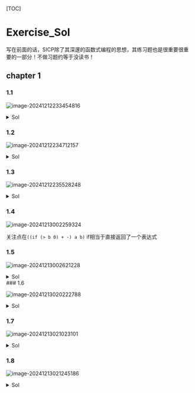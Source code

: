 [TOC]

# Exercise_Sol

写在前面的话，SICP除了其深邃的函数式编程的思想，其练习题也是很重要很重要的一部分！不做习题约等于没读书！

## chapter 1

### 1.1

![image-20241212233454816](https://github.com/juanniaoxx/Function_Programming/blob/main/SICP/assets/Ex1_1.png?raw=true)

<details><summary>Sol</summary>
    <pre>
        带;开头的表示实际上不会被打印出来
        10
        12
        8
        3
        8 + (-2) = 6
        ; a = 3
        ; b = a + 1 = 4
        (a * b) + b + a = 19
        a = b --> false --> #f
        4
        16
        6
        16
    </pre>
</details>

### 1.2

![image-20241212234712157](https://github.com/juanniaoxx/Function_Programming/blob/main/SICP/assets/Ex1_2.png?raw=true)

<details><summary>Sol</summary>
	<pre>
	本质是一道中缀转前缀的算法题(haha)<a href="https://juejin.cn/post/7123210350484258823">具体可以参考这个文章</a>
	答案(/ (+ 5 4 (- 2 (- 3 (+ 6 (/ 4 5))))) (* 3 (- 6 2) (- 2 7)))
	更可读的形式
	(/
	  (+ 5 4
	   ( - 2
	     ( - 3
	        (+ 6
	          ( / 4 5)))))
	  ( * 3
	     (- 6 2)
	     (- 2 7)))
	     </pre>
</details>

### 1.3

![image-20241212235528248](https://github.com/juanniaoxx/Function_Programming/blob/main/SICP/assets/Ex1_3.png?raw=true)

<details>
	 	   <summary>Sol</summary>
    <pre>
	<a href="./Code/Ex1_3.scm">参考代码</a>
	”判断三个数中的较大值可以用如下决策🌲描述“
	   x < y
          /    \
         /      \
        /        \
    x < z         y < z
     / \           / \
    /   \         /   \
x < y  x < y   y < x  y < x
x < z  z < x   y < z  z < y
    </pre>
</details>


### 1.4

![image-20241213002259324](https://github.com/juanniaoxx/Function_Programming/blob/main/SICP/assets/Ex1_4.png?raw=true)

关注点在`((if (> b 0) + -) a b)` if相当于直接返回了一个表达式

### 1.5

![image-20241213002621228](https://github.com/juanniaoxx/Function_Programming/blob/main/SICP/assets/Ex1_5.png?raw=true)

<details><summary>Sol</summary>
	<pre>
	首先解释一下(define (p) (p)),本质定义了一个无限递归的过程，一但调用(p)则会无穷的调用自身。
	如果采用"normal-order evaluation"会先判断 x 是否等于0,而不会调用(p),但如果采用"applicative-order evaluation"则在调用(test o (p))时候就会调用(p)导致无穷递归。
	</pre>
</details>
### 1.6

![image-20241213020222788](https://github.com/juanniaoxx/Function_Programming/blob/main/SICP/assets/Ex1_6.png?raw=true)

<details><summary>Sol</summary>
	<pre>
	注意在Scheme中if并不是个简单的过程，二是个很特殊的形式。只有当第一个谓词为假的时候才会执行第二部分，而由于Scheme采用应用序处理程序，new-if实际上每部分都会被执行，导致上述代码会陷入无限递归从而报错！
	可以参考这个<a href="./Code/Ex1_6.scm">例子</a>,会发现内置的if只打印了good，而自己写的new-if打印了badgood,至于为啥是badgood只是解释器的实现问题而以。
	</pre>
</details>


### 1.7

![image-20241213021023101](https://github.com/juanniaoxx/Function_Programming/blob/main/SICP/assets/Ex1_7.png?raw=true)

<details><summary>Sol</summary>
	<pre>
	本质是浮点数精度问题，优化后的<a href="./Code/Ex1_7.scm">代码</a>
	</pre>
</details>


### 1.8

![image-20241213021245186](https://github.com/juanniaoxx/Function_Programming/blob/main/SICP/assets/Ex1_8.png?raw=true)

<details><summary>Sol</summary>
    <pre>
    </pre>
</details>
